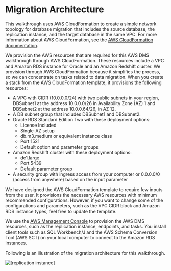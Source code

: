 # Migration Architecture<a name="chap-rdsoracle2redshift.architecture"></a>

This walkthrough uses AWS CloudFormation to create a simple network topology for database migration that includes the source database, the replication instance, and the target database in the same VPC\. For more information about AWS CloudFormation, see the [AWS CloudFormation documentation](https://docs.aws.amazon.com/AWSCloudFormation/latest/UserGuide/Welcome.html)\.

We provision the AWS resources that are required for this AWS DMS walkthrough through AWS CloudFormation\. These resources include a VPC and Amazon RDS instance for Oracle and an Amazon Redshift cluster\. We provision through AWS CloudFormation because it simplifies the process, so we can concentrate on tasks related to data migration\. When you create a stack from the AWS CloudFormation template, it provisions the following resources:
+ A VPC with CIDR \(10\.0\.0\.0/24\) with two public subnets in your region, DBSubnet1 at the address 10\.0\.0\.0/26 in Availability Zone \(AZ\) 1 and DBSubnet2 at the address 10\.0\.0\.64/26, in AZ 12\.
+ A DB subnet group that includes DBSubnet1 and DBSubnet2\.
+ Oracle RDS Standard Edition Two with these deployment options:
  + License Included
  + Single\-AZ setup
  + db\.m3\.medium or equivalent instance class
  + Port 1521
  + Default option and parameter groups
+ Amazon Redshift cluster with these deployment options:
  + dc1\.large
  + Port 5439
  + Default parameter group
+ A security group with ingress access from your computer or 0\.0\.0\.0/0 \(access from anywhere\) based on the input parameter

We have designed the AWS CloudFormation template to require few inputs from the user\. It provisions the necessary AWS resources with minimum recommended configurations\. However, if you want to change some of the configurations and parameters, such as the VPC CIDR block and Amazon RDS instance types, feel free to update the template\.

We use the [AWS Management Console](https://console.aws.amazon.com) to provision the AWS DMS resources, such as the replication instance, endpoints, and tasks\. You install client tools such as SQL Workbench/J and the AWS Schema Conversion Tool \(AWS SCT\) on your local computer to connect to the Amazon RDS instances\.

Following is an illustration of the migration architecture for this walkthrough\.

![\[replication instance\]](http://docs.aws.amazon.com/dms/latest/sbs/images/sbs-rdsor2RedshiftMigrationArchitecture.png)